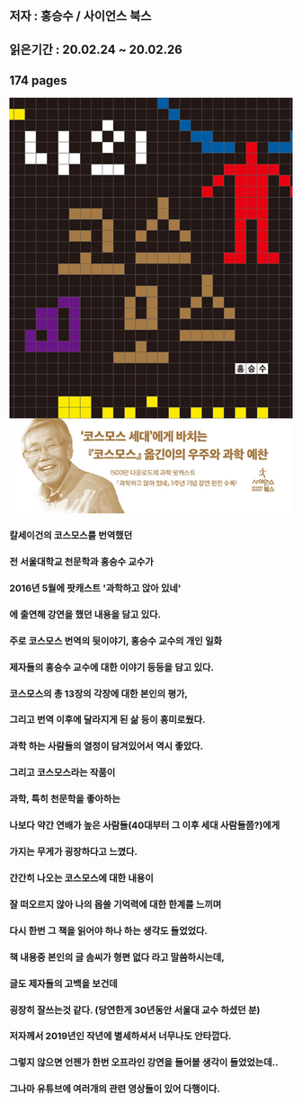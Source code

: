 ## 저자 : 홍승수 / 사이언스 북스

## 읽은기간 : 20.02.24 ~ 20.02.26

## 174 pages

![Smithsonian Image](../../public/images/books-images/myCosmos.jpg)

### 칼세이건의 코스모스를 번역했던

### 전 서울대학교 천문학과 홍승수 교수가

### 2016년 5월에 팟캐스트 '과학하고 앉아 있네'

### 에 출연해 강연을 했던 내용을 담고 있다.

### 주로 코스모스 번역의 뒷이야기, 홍승수 교수의 개인 일화

### 제자들의 홍승수 교수에 대한 이야기 등등을 담고 있다.

### 코스모스의 총 13장의 각장에 대한 본인의 평가,

### 그리고 번역 이후에 달라지게 된 삶 등이 흥미로웠다.

### 과학 하는 사람들의 열정이 담겨있어서 역시 좋았다.

### 그리고 코스모스라는 작품이

### 과학, 특히 천문학을 좋아하는

### 나보다 약간 연배가 높은 사람들(40대부터 그 이후 세대 사람들쯤?)에게

### 가지는 무게가 굉장하다고 느꼈다.

### 간간히 나오는 코스모스에 대한 내용이

### 잘 떠오르지 않아 나의 몹쓸 기억력에 대한 한계를 느끼며

### 다시 한번 그 책을 읽어야 하나 하는 생각도 들었었다.


### 책 내용중 본인의 글 솜씨가 형편 없다 라고 말씀하시는데,

### 글도 제자들의 고백을 보건데

### 굉장히 잘쓰는것 같다. (당연한게 30년동안 서울대 교수 하셨던 분)

### 저자께서 2019년인 작년에 별세하셔서 너무나도 안타깝다.

### 그렇지 않으면 언젠가 한번 오프라인 강연을 들어볼 생각이 들었었는데..

### 그나마 유튜브에 여러개의 관련 영상들이 있어 다행이다.

